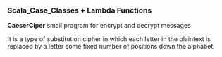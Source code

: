 ### Scala_Case_Classes + Lambda Functions

**CaeserCiper** small program for encrypt and decrypt messages

It is a type of substitution cipher in which each letter in the plaintext is replaced by a letter some fixed number of positions down the alphabet.
